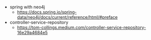 - spring with neo4j
	- https://docs.spring.io/spring-data/neo4j/docs/current/reference/html/#preface
- controller-service-repository
	- https://tom-collings.medium.com/controller-service-repository-16e29a4684e5